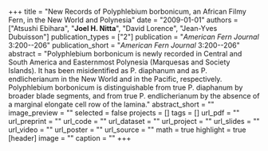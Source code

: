 +++
title = "New Records of Polyphlebium borbonicum, an African Filmy Fern, in the New World and Polynesia"
date = "2009-01-01"
authors = ["Atsushi Ebihara", "**Joel H. Nitta**", "David Lorence", "Jean-Yves Dubuisson"]
publication_types = ["2"]
publication = "_American Fern Journal_ 3:200--206"
publication_short = "_American Fern Journal_ 3:200--206"
abstract = "Polyphlebium borbonicum is newly recorded in Central and South America and Easternmost Polynesia (Marquesas and Society Islands). It has been misidentified as P. diaphanum and as P. endlicherianum in the New World and in the Pacific, respectively. Polyphlebium borbonicum is distinguishable from true P. diaphanum by broader blade segments, and from true P. endlicherianum by the absence of a marginal elongate cell row of the lamina."
abstract_short = ""
image_preview = ""
selected = false
projects = []
tags = []
url_pdf = ""
url_preprint = ""
url_code = ""
url_dataset = ""
url_project = ""
url_slides = ""
url_video = ""
url_poster = ""
url_source = ""
math = true
highlight = true
[header]
image = ""
caption = ""
+++
